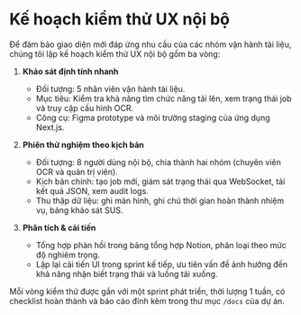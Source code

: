 # Kế hoạch kiểm thử UX nội bộ

Để đảm bảo giao diện mới đáp ứng nhu cầu của các nhóm vận hành tài liệu, chúng tôi lập kế hoạch kiểm thử UX nội bộ gồm ba vòng:

1. **Khảo sát định tính nhanh**
   - Đối tượng: 5 nhân viên vận hành tài liệu.
   - Mục tiêu: Kiểm tra khả năng tìm chức năng tải lên, xem trạng thái job và truy cập cấu hình OCR.
   - Công cụ: Figma prototype và môi trường staging của ứng dụng Next.js.

2. **Phiên thử nghiệm theo kịch bản**
   - Đối tượng: 8 người dùng nội bộ, chia thành hai nhóm (chuyên viên OCR và quản trị viên).
   - Kịch bản chính: tạo job mới, giám sát trạng thái qua WebSocket, tải kết quả JSON, xem audit logs.
   - Thu thập dữ liệu: ghi màn hình, ghi chú thời gian hoàn thành nhiệm vụ, bảng khảo sát SUS.

3. **Phân tích & cải tiến**
   - Tổng hợp phản hồi trong bảng tổng hợp Notion, phân loại theo mức độ nghiêm trọng.
   - Lặp lại cải tiến UI trong sprint kế tiếp, ưu tiên vấn đề ảnh hưởng đến khả năng nhận biết trạng thái và luồng tải xuống.

Mỗi vòng kiểm thử được gắn với một sprint phát triển, thời lượng 1 tuần, có checklist hoàn thành và báo cáo đính kèm trong thư mục `/docs` của dự án.
